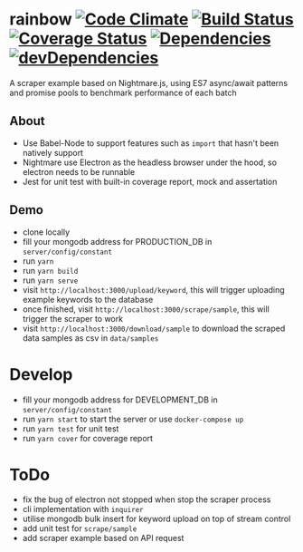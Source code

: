 # rainbow [![Code Climate](https://codeclimate.com/github/zhenyulin/rainbow/badges/gpa.svg)](https://codeclimate.com/github/zhenyulin/rainbow) [![Build Status](https://travis-ci.org/zhenyulin/rainbow.svg?branch=master)](https://travis-ci.org/zhenyulin/rainbow) [![Coverage Status](https://coveralls.io/repos/github/zhenyulin/rainbow/badge.svg?branch=master)](https://coveralls.io/github/zhenyulin/rainbow?branch=master) [![Dependencies](https://david-dm.org/zhenyulin/rainbow.svg)](https://david-dm.org/zhenyulin/rainbow) [![devDependencies](https://david-dm.org/zhenyulin/rainbow/dev-status.svg)](https://david-dm.org/zhenyulin/rainbow?type=dev)
A scraper example based on Nightmare.js, using ES7 async/await patterns and promise pools to benchmark performance of each batch

## About

 * Use Babel-Node to support features such as `import` that hasn't been natively support
 * Nightmare use Electron as the headless browser under the hood, so electron needs to be runnable
 * Jest for unit test with built-in coverage report, mock and assertation

## Demo

 * clone locally
 * fill your mongodb address for PRODUCTION_DB in `server/config/constant`
 * run `yarn`
 * run `yarn build`
 * run `yarn serve`
 * visit `http://localhost:3000/upload/keyword`, this will trigger uploading example keywords to the database
 * once finished, visit `http://localhost:3000/scrape/sample`, this will trigger the scraper to work
 * visit `http://localhost:3000/download/sample` to download the scraped data samples as csv in `data/samples`

# Develop
 * fill your mongodb address for DEVELOPMENT_DB in `server/config/constant`
 * run `yarn start` to start the server or use `docker-compose up`
 * run `yarn test` for unit test
 * run `yarn cover` for coverage report

# ToDo
 * fix the bug of electron not stopped when stop the scraper process
 * cli implementation with `inquirer`
 * utilise mongodb bulk insert for keyword upload on top of stream control
 * add unit test for `scrape/sample`
 * add scraper example based on API request
